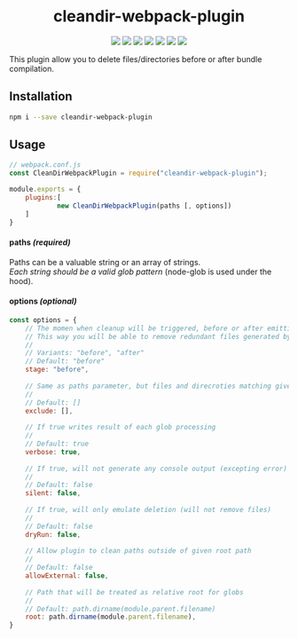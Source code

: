 <h1 align="center">cleandir-webpack-plugin</h1>
<p align="center">
    <a href="https://www.npmjs.com/package/cleandir-webpack-plugin"><img src="https://img.shields.io/badge/npm-cleandir--webpack--plugin-brightgreen.svg" /></a>
    <a href="https://www.npmjs.com/package/cleandir-webpack-plugin"><img src="https://img.shields.io/npm/v/cleandir-webpack-plugin.svg" /></a>
    <a href="https://www.npmjs.com/package/cleandir-webpack-plugin"><img src="https://img.shields.io/npm/dt/cleandir-webpack-plugin.svg" /></a>
    <a href="https://www.npmjs.com/package/cleandir-webpack-plugin"><img src="https://img.shields.io/travis/xobotyi/cleandir-webpack-plugin.svg" /></a>
    <a href="https://www.codacy.com/app/xobotyi/cleandir-webpack-plugin"><img src="https://api.codacy.com/project/badge/Grade/d014e06fb8a94b2480d3e6827c1d6d3e"/></a>
    <a href="https://www.codacy.com/app/xobotyi/cleandir-webpack-plugin"><img src="https://api.codacy.com/project/badge/Coverage/d014e06fb8a94b2480d3e6827c1d6d3e"/></a>
    <a href="https://www.npmjs.com/package/cleandir-webpack-plugin"><img src="https://img.shields.io/npm/l/cleandir-webpack-plugin.svg" /></a>
</p>
This plugin allow you to delete files/directories before or after bundle compilation.

## Installation
```bash
npm i --save cleandir-webpack-plugin
```

## Usage
```javascript
// webpack.conf.js
const CleanDirWebpackPlugin = require("cleandir-webpack-plugin");

module.exports = {
    plugins:[
            new CleanDirWebpackPlugin(paths [, options])
    ]
}
```
#### paths _(required)_
Paths can be a valuable string or an array of strings.  
_Each string should be a valid glob pattern_ (node-glob is used under the hood).

#### options _(optional)_
```javascript
const options = {
    // The momen when cleanup will be triggered, before or after emitting assets to output dir.
    // This way you will be able to remove redundant files generated by webpack
    // 
    // Variants: "before", "after"
    // Default: "before"
    stage: "before",
    
    // Same as paths parameter, but files and direcroties matching given globs wont be deleted
    //
    // Default: []
    exclude: [],
    
    // If true writes result of each glob processing
    //
    // Default: true
    verbose: true,
    
    // If true, will not generate any console output (excepting error)
    //
    // Default: false
    silent: false,
    
    // If true, will only emulate deletion (will not remove files)
    //
    // Default: false
    dryRun: false,
    
    // Allow plugin to clean paths outside of given root path
    //
    // Default: false
    allowExternal: false,
    
    // Path that will be treated as relative root for globs
    //
    // Default: path.dirname(module.parent.filename)
    root: path.dirname(module.parent.filename),
}
```
